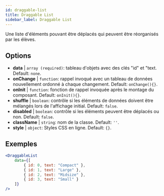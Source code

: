 ```yaml
---
id: draggable-list 
title: Draggable List
sidebar_label: Draggable List
---
```


Une liste d'éléments pouvant être déplacés qui peuvent être réorganisés par les élèves.

## Options

* __data__ | `array (required)`: tableau d'objets avec des clés "id" et "text. Default: `none`.
* __onChange__ | `function`: rappel invoqué avec un tableau de données nouvellement ordonné à chaque changement. Default: `onChange(){}`.
* __onInit__ | `function`: fonction de rappel invoquée après le montage du composant. Default: `onInit(){}`.
* __shuffle__ | `boolean`: contrôle si les éléments de données doivent être mélangés lors de l'affichage initial. Default: `false`.
* __disabled__ | `boolean`: contrôle si les éléments peuvent être déplacés ou non. Default: `false`.
* __className__ | `string`: nom de la classe. Default: `''`.
* __style__ | `object`: Styles CSS en ligne. Default: `{}`.


## Exemples

```jsx live
<DraggableList
    data={[
        { id: 0, text: "Compact" },
        { id: 1, text: "Large" },
        { id: 2, text: "Midsize" },
        { id: 3, text: "Small" }
    ]}
/>
```

